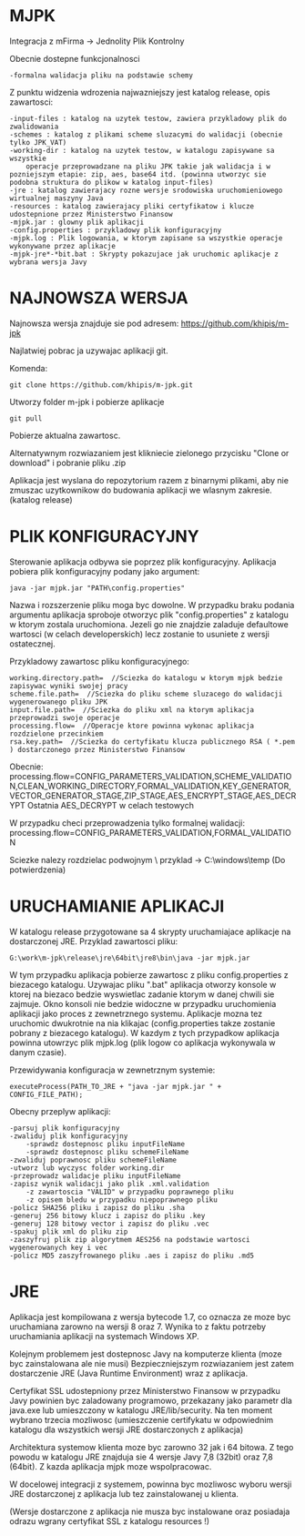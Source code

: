 MJPK
==========================
Integracja z mFirma -> Jednolity Plik Kontrolny

Obecnie dostepne funkcjonalnosci
    
    -formalna walidacja pliku na podstawie schemy

Z punktu widzenia wdrozenia najwazniejszy jest katalog release, opis zawartosci:

    -input-files : katalog na uzytek testow, zawiera przykladowy plik do zwalidowania
    -schemes : katalog z plikami scheme sluzacymi do walidacji (obecnie tylko JPK_VAT)
    -working-dir : katalog na uzytek testow, w katalogu zapisywane sa wszystkie 
        operacje przeprowadzane na pliku JPK takie jak walidacja i w pozniejszym etapie: zip, aes, base64 itd. (powinna utworzyc sie podobna struktura do plikow w katalog input-files)
    -jre : katalog zawierajacy rozne wersje srodowiska uruchomieniowego wirtualnej maszyny Java
    -resources : katalog zawierajacy pliki certyfikatow i klucze udostepnione przez Ministerstwo Finansow
    -mjpk.jar : glowny plik aplikacji 
    -config.properties : przykladowy plik konfiguracyjny
    -mjpk.log : Plik logowania, w ktorym zapisane sa wszystkie operacje wykonywane przez aplikacje
    -mjpk-jre*-*bit.bat : Skrypty pokazujace jak uruchomic aplikacje z wybrana wersja Javy 
    

NAJNOWSZA WERSJA
==========================
Najnowsza wersja znajduje sie pod adresem: https://github.com/khipis/m-jpk

Najlatwiej pobrac ja uzywajac aplikacji git.

Komenda:

    git clone https://github.com/khipis/m-jpk.git
    
Utworzy folder m-jpk i pobierze aplikacje

    git pull
    
Pobierze aktualna zawartosc.

Alternatywnym rozwiazaniem jest klikniecie zielonego przycisku "Clone or download"
i pobranie pliku .zip
    
Aplikacja jest wyslana do repozytorium razem z binarnymi plikami, aby nie zmuszac
uzytkownikow do budowania aplikacji we wlasnym zakresie. (katalog release)
 
PLIK KONFIGURACYJNY
==========================
Sterowanie aplikacja odbywa sie poprzez plik konfiguracyjny. Aplikacja pobiera plik konfiguracyjny podany jako argument:

    java -jar mjpk.jar "PATH\config.properties"
    
Nazwa i rozszerzenie pliku moga byc dowolne. W przypadku braku podania argumentu aplikacja sproboje otworzyc plik "config.properties"
z katalogu w ktorym zostala uruchomiona. Jezeli go nie znajdzie zaladuje defaultowe wartosci (w celach developerskich) lecz zostanie to usuniete z wersji ostatecznej.

Przykladowy zawartosc pliku konfiguracyjnego:
    
    working.directory.path=  //Sciezka do katalogu w ktorym mjpk bedzie zapisywac wyniki swojej pracy
    scheme.file.path=  //Sciezka do pliku scheme sluzacego do walidacji wygenerowanego pliku JPK
    input.file.path=  //Sciezka do pliku xml na ktorym aplikacja przeprowadzi swoje operacje
    processing.flow=  //Operacje ktore powinna wykonac aplikacja rozdzielone przecinkiem
    rsa.key.path=  //Sciezka do certyfikatu klucza publicznego RSA ( *.pem ) dostarczonego przez Ministerstwo Finansow
    
Obecnie: processing.flow=CONFIG_PARAMETERS_VALIDATION,SCHEME_VALIDATION,CLEAN_WORKING_DIRECTORY,FORMAL_VALIDATION,KEY_GENERATOR,VECTOR_GENERATOR_STAGE,ZIP_STAGE,AES_ENCRYPT_STAGE,AES_DECRYPT
Ostatnia AES_DECRYPT w celach testowych

W przypadku checi przeprowadzenia tylko formalnej walidacji:
    processing.flow=CONFIG_PARAMETERS_VALIDATION,FORMAL_VALIDATION
    
Sciezke nalezy rozdzielac podwojnym \\ przyklad -> C:\\windows\\temp (Do potwierdzenia)
    
URUCHAMIANIE APLIKACJI
==========================
W katalogu release przygotowane sa 4 skrypty uruchamiajace aplikacje na dostarczonej JRE. Przyklad zawartosci pliku:
    
    G:\work\m-jpk\release\jre\64bit\jre8\bin\java -jar mjpk.jar
    
W tym przypadku aplikacja pobierze zawartosc z pliku config.properties z biezacego katalogu. Uzywajac pliku ".bat" aplikacja otworzy
konsole w ktorej na biezaco bedzie wyswietlac zadanie ktorym w danej chwili sie zajmuje. Okno konsoli nie bedzie widoczne w przypadku
uruchomienia aplikacji jako proces z zewnetrznego systemu. Aplikacje mozna tez uruchomic dwukrotnie na nia klikajac (config.properties takze zostanie pobrany z biezacego katalogu). W kazdym z tych przypadkow aplikacja powinna utowrzyc plik mjpk.log (plik logow co aplikacja wykonywala w danym czasie).

Przewidywania konfiguracja w zewnetrznym systemie:

    executeProcess(PATH_TO_JRE + "java -jar mjpk.jar " + CONFIG_FILE_PATH);

Obecny przeplyw aplikacji:

    -parsuj plik konfiguracyjny
    -zwaliduj plik konfiguracyjny
        -sprawdz dostepnosc pliku inputFileName
        -sprawdz dostepnosc pliku schemeFileName
    -zwaliduj poprawnosc pliku schemeFileName
    -utworz lub wyczysc folder working.dir
    -przeprowadz walidacje pliku inputFileName
    -zapisz wynik walidacji jako plik .xml.validation 
        -z zawartoscia "VALID" w przypadku poprawnego pliku 
        -z opisem bledu w przypadku niepoprawnego pliku
    -policz SHA256 pliku i zapisz do pliku .sha
    -generuj 256 bitowy klucz i zapisz do pliku .key
    -generuj 128 bitowy vector i zapisz do pliku .vec
    -spakuj plik xml do pliku zip
    -zaszyfruj plik zip algorytmem AES256 na podstawie wartosci wygenerowanych key i vec
    -policz MD5 zaszyfrowanego pliku .aes i zapisz do pliku .md5
        

JRE
==========================
Aplikacja jest kompilowana z wersja bytecode 1.7, co oznacza ze moze byc uruchamiana zarowno 
na wersji 8 oraz 7. Wynika to z faktu potrzeby uruchamiania aplikacji na systemach Windows XP.

Kolejnym problemem jest dostepnosc Javy na komputerze klienta (moze byc zainstalowana ale nie musi)
Bezpieczniejszym rozwiazaniem jest zatem dostarczenie JRE (Java Runtime Environment) wraz z aplikacja.

Certyfikat SSL udostepniony przez Ministerstwo Finansow w przypadku Javy powinien byc zaladowany
programowo, przekazany jako parametr dla java.exe lub umieszczony w katalogu JRE/lib/security.
Na ten moment wybrano trzecia mozliwosc (umieszczenie certifykatu w odpowiednim katalogu dla wszystkich 
wersji JRE dostarczonych z aplikacja)

Architektura systemow klienta moze byc zarowno 32 jak i 64 bitowa. Z tego powodu w katalogu JRE
znajduja sie 4 wersje Javy 7,8 (32bit) oraz 7,8 (64bit). Z kazda aplikacja mjpk moze wspolpracowac.

W docelowej integracji z systemem, powinna byc mozliwosc wyboru wersji JRE dostarczonej
z aplikacja lub tez zainstalowanej u klienta.

(Wersje dostarczone z aplikacja nie musza byc instalowane oraz posiadaja odrazu
 wgrany certyfikat SSL z katalogu resources !)

